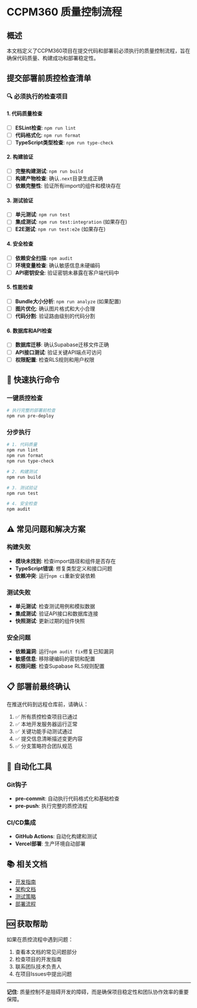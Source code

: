 # CCPM360 质量控制流程

## 概述

本文档定义了CCPM360项目在提交代码和部署前必须执行的质量控制流程，旨在确保代码质量、构建成功和部署稳定性。

## 提交部署前质控检查清单

### 🔍 必须执行的检查项目

#### 1. 代码质量检查

- [ ] **ESLint检查**: `npm run lint`
- [ ] **代码格式化**: `npm run format`
- [ ] **TypeScript类型检查**: `npm run type-check`

#### 2. 构建验证

- [ ] **完整构建测试**: `npm run build`
- [ ] **构建产物检查**: 确认`.next`目录生成正确
- [ ] **依赖完整性**: 验证所有import的组件和模块存在

#### 3. 测试验证

- [ ] **单元测试**: `npm run test`
- [ ] **集成测试**: `npm run test:integration` (如果存在)
- [ ] **E2E测试**: `npm run test:e2e` (如果存在)

#### 4. 安全检查

- [ ] **依赖安全扫描**: `npm audit`
- [ ] **环境变量检查**: 确认敏感信息未硬编码
- [ ] **API密钥安全**: 验证密钥未暴露在客户端代码中

#### 5. 性能检查

- [ ] **Bundle大小分析**: `npm run analyze` (如果配置)
- [ ] **图片优化**: 确认图片格式和大小合理
- [ ] **代码分割**: 验证路由级别的代码分割

#### 6. 数据库和API检查

- [ ] **数据库迁移**: 确认Supabase迁移文件正确
- [ ] **API接口测试**: 验证关键API端点可访问
- [ ] **权限配置**: 检查RLS规则和用户权限

## 🚀 快速执行命令

### 一键质控检查

```bash
# 执行完整的部署前检查
npm run pre-deploy
```

### 分步执行

```bash
# 1. 代码质量
npm run lint
npm run format
npm run type-check

# 2. 构建测试
npm run build

# 3. 测试验证
npm run test

# 4. 安全检查
npm audit
```

## ⚠️ 常见问题和解决方案

### 构建失败

- **模块未找到**: 检查import路径和组件是否存在
- **TypeScript错误**: 修复类型定义和接口问题
- **依赖冲突**: 运行`npm ci`重新安装依赖

### 测试失败

- **单元测试**: 检查测试用例和模拟数据
- **集成测试**: 验证API接口和数据库连接
- **快照测试**: 更新过期的组件快照

### 安全问题

- **依赖漏洞**: 运行`npm audit fix`修复已知漏洞
- **敏感信息**: 移除硬编码的密钥和配置
- **权限问题**: 检查Supabase RLS规则配置

## 📋 部署前最终确认

在推送代码到远程仓库前，请确认：

1. ✅ 所有质控检查项目已通过
2. ✅ 本地开发服务器运行正常
3. ✅ 关键功能手动测试通过
4. ✅ 提交信息清晰描述变更内容
5. ✅ 分支策略符合团队规范

## 🔧 自动化工具

### Git钩子

- **pre-commit**: 自动执行代码格式化和基础检查
- **pre-push**: 执行完整的质控流程

### CI/CD集成

- **GitHub Actions**: 自动化构建和测试
- **Vercel部署**: 生产环境自动部署

## 📚 相关文档

- [开发指南](./DEVELOPMENT_GUIDE.md)
- [架构文档](./docs/architecture/)
- [测试策略](./docs/testing/strategy.md)
- [部署流程](./docs/deployment/)

## 🆘 获取帮助

如果在质控流程中遇到问题：

1. 查看本文档的常见问题部分
2. 检查项目的开发指南
3. 联系团队技术负责人
4. 在项目Issues中提出问题

---

**记住**: 质量控制不是阻碍开发的障碍，而是确保项目稳定性和团队协作效率的重要保障。
